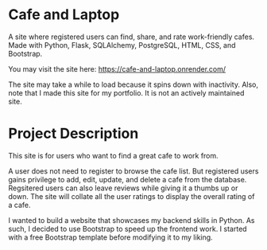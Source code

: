 # Cafe and Laptop
A site where registered users can find, share, and rate work-friendly cafes. Made with Python, Flask, SQLAlchemy, PostgreSQL, HTML, CSS, and Bootstrap.

You may visit the site here: https://cafe-and-laptop.onrender.com/

The site may take a while to load because it spins down with inactivity.
Also, note that I made this site for my portfolio. It is not an actively maintained site.

# Project Description
This site is for users who want to find a great cafe to work from.

A user does not need to register to browse the cafe list. But registered users gains privilege to add, edit, update, and delete a cafe from the database. Regsitered users can also leave reviews while giving it a thumbs up or down. The site will collate all the user ratings to display the overall rating of a cafe.

I wanted to build a website that showcases my backend skills in Python. As such, I decided to use Bootstrap to speed up the frontend work. I started with a free Bootstrap template before modifying it to my liking.
